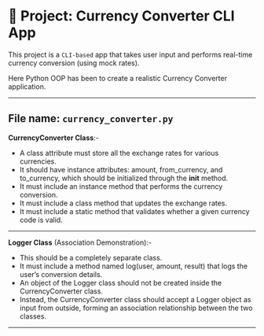 # 🎯 Project: Currency Converter CLI App


This project is a `CLI-based` app that takes user input and performs real-time currency conversion (using mock rates).

Here Python OOP has been to create a realistic Currency Converter application.

----
File name: `currency_converter.py`
---

**CurrencyConverter Class**:-

- A class attribute must store all the exchange rates for various currencies.
- It should have instance attributes: amount, from_currency, and to_currency, which should be initialized through the __init__ method.
- It must include an instance method that performs the currency conversion.
- It must include a class method that updates the exchange rates.
- It must include a static method that validates whether a given currency code is valid.

---

**Logger Class** (Association Demonstration):-

- This should be a completely separate class.
- It must include a method named log(user, amount, result) that logs the user’s conversion details.
- An object of the Logger class should not be created inside the CurrencyConverter class.
- Instead, the CurrencyConverter class should accept a Logger object as input from outside, forming an association relationship between the two classes.
---